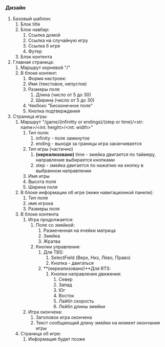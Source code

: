 ### Дизайн
1. Базовый шаблон:
   1. Блок title
   2. Блок навбар:
      1. Ссылка домой
      2. Ссылка на случайную игру
      3. Ссылка б игре
      4. Футер
   4. Блок контента
2. Главная страница:
   1. Маршрут корневой "/"
   3. В блоке контент:
       1. Форма настроек:
       2. Имя (текстовое, непустое)
       3. Размеры поля
          1. Длина (число от 5 до 30)
          2. Ширина (число от 5 до 30)
       4. Чекбокс "Бесконечное поле"
       5. Кнопка подтверждения
3. Страница игры:
   1. Маршрут "/game/(infinitty or endings)/(step or time)/<str: name>/<int: height>/<int: width>"
      1. Тип поля:
         1. infinity - поле замкнутое
         2. ending - выходя за границы игра заканчивается
      2. Тип игры (частично)
         1. **(нереализовано)** time - змейка двигается по таймеру, направление выбирается кнопками
         2. step - змейка двигается по нажатию на кнопку в выбранном направлении
      3. Имя игры
      4. Высота поля
      5. Ширина поля
   2. В блоке информации об игре (ниже навигационной панели): 
      1. Тип поля
      2. имя игрока
      3. Размеры поля
   3. В блоке контента
      1. Игра продолжается:
         1. Поле со змейкой:
            1. Размеченная на ячейки матрица
            2. Змейка
            3. Жратва
         2. Кнопки управления:
            1. Для TBS:
               1. SelectField (Верх, Низ, Лево, Право)
               2. Кнопка - двигаться
            2. **(нереализовано)**Для RTS:
               1. Кнопки направления движения:
                  1. Север
                  2. Запад
                  3. Юг
                  4. Восток
                  5. Лайбл скорость
                  6. Лейбл длины змейки
      2. Игра окончена:
         1. Заголовок игра окончена
         2. Текст сообщиющий длину змейки на момент окончания игры
   4. Страница об игре:
      1. Информация будет позже